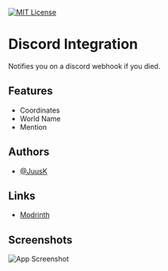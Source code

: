 

[![MIT License](https://img.shields.io/badge/License-LGPL%20v2.1-yellow.svg)](https://choosealicense.com/licenses/mit/)


# Discord Integration

Notifies you on a discord webhook if you died.
## Features

- Coordinates
- World Name
- Mention


## Authors

- [@JuusK](https://www.github.com/JuusK)


## Links

 - [Modrinth](https://modrinth.com/mod/discord-webhooks)


## Screenshots

![App Screenshot](https://cdn.modrinth.com/data/WmnxSYyv/images/35560f9b77b2630995886da67b19d06d0337a59d.png)

